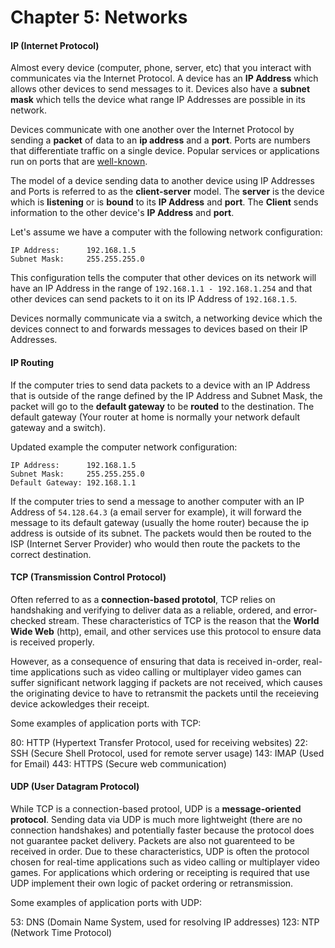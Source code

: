 Chapter 5: Networks
=====================

#### IP (Internet Protocol)

Almost every device (computer, phone, server, etc) that you interact with communicates via the Internet Protocol. A device has an **IP Address** which allows other devices to send messages to it. Devices also have a **subnet mask** which tells the device what range IP Addresses are possible in its network.

Devices communicate with one another over the Internet Protocol by sending a **packet** of data to an **ip address** and a **port**. Ports are numbers that differentiate traffic on a single device. Popular services or applications run on ports that are [well-known](http://en.wikipedia.org/wiki/List_of_TCP_and_UDP_port_numbers).

The model of a device sending data to another device using IP Addresses and Ports is referred to as the **client-server** model. The **server** is the device which is **listening** or is **bound** to its **IP Address** and **port**. The **Client** sends information to the other device's **IP Address** and **port**.

Let's assume we have a computer with the following network configuration:

```
IP Address:      192.168.1.5
Subnet Mask:     255.255.255.0
```

This configuration tells the computer that other devices on its network will have an IP Address in the range of ```192.168.1.1 - 192.168.1.254``` and that other devices can send packets to it on its IP Address of ```192.168.1.5```. 

Devices normally communicate via a switch, a networking device which the devices connect to and forwards messages to devices based on their IP Addresses.

#### IP Routing

If the computer tries to send data packets to a device with an IP Address that is outside of the range defined by the IP Address and Subnet Mask, the packet will go to the **default gateway** to be **routed** to the destination. The default gateway  (Your router at home is normally your network default gateway and a switch).

Updated example the computer network configuration:

```
IP Address:      192.168.1.5
Subnet Mask:     255.255.255.0
Default Gateway: 192.168.1.1
```

If the computer tries to send a message to another computer with an IP Address of ```54.128.64.3``` (a email server for example), it will forward the message to its default gateway (usually the home router) because the ip address is outside of its subnet. The packets would then be routed to the ISP (Internet Server Provider) who would then route the packets to the correct destination.

#### TCP (Transmission Control Protocol)

Often referred to as a **connection-based prototol**, TCP relies on handshaking and verifying to deliver data as a reliable, ordered, and error-checked stream. These characteristics of TCP is the reason that the **World Wide Web** (http), email, and other services use this protocol to ensure data is received properly.

However, as a consequence of ensuring that data is received in-order, real-time applications such as video calling or multiplayer video games can suffer significant network lagging if packets are not received, which causes the originating device to have to retransmit the packets until the receieving device ackowledges their receipt.

Some examples of application ports with TCP:

80: HTTP (Hypertext Transfer Protocol, used for receiving websites)
22: SSH (Secure Shell Protocol, used for remote server usage)
143: IMAP (Used for Email)
443: HTTPS (Secure web communication)

#### UDP (User Datagram Protocol)

While TCP is a connection-based protool, UDP is a **message-oriented protocol**. Sending data via UDP is much more lightweight (there are no connection handshakes) and potentially faster because the protocol does not guarantee packet delivery. Packets are also not guarenteed to be received in order. Due to these characteristics, UDP is often the protocol chosen for real-time applications such as video calling or multiplayer video games. For applications which ordering or receipting is required that use UDP implement their own logic of packet ordering or retransmission.

Some examples of application ports with UDP:

53: DNS (Domain Name System, used for resolving IP addresses)
123: NTP (Network Time Protocol)
